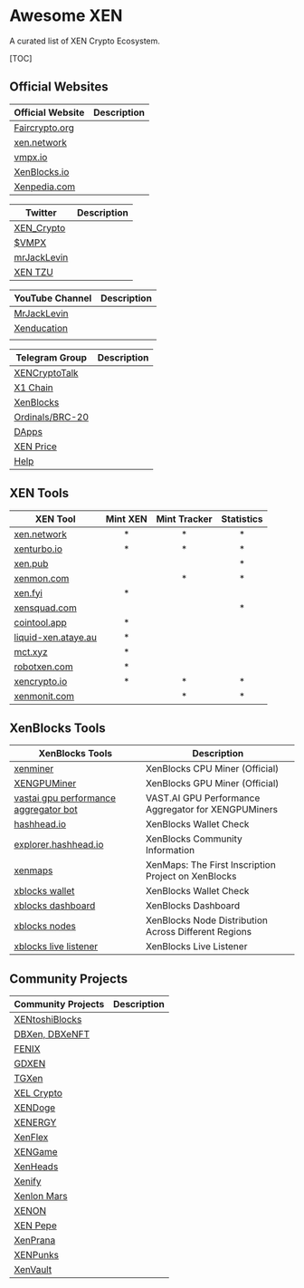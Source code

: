 # Awesome XEN

A curated list of XEN Crypto Ecosystem.

[TOC]



## Official Websites



| Official Website                                 | Description |
| ------------------------------------------------ | ----------- |
| [Faircrypto.org](https://faircrypto.org)         |             |
| [xen.network](https://xen.nework)                |             |
| [vmpx.io](vmpx.io)                               |             |
| [XenBlocks.io](https://xenblocks.io/leaderboard) |             |
| [Xenpedia.com](https://info.xenpedia.com)        |             |



| Twitter                                        | Description |
| ---------------------------------------------- | ----------- |
| [XEN_Crypto](https://twitter.com/XEN_Crypto)   |             |
| [$VMPX](https://twitter.com/VMPX_brc20)        |             |
| [mrJackLevin](https://twitter.com/mrJackLevin) |             |
| [XEN TZU](https://twitter.com/ackebom)         |             |



| YouTube Channel                                 | Description |
| ----------------------------------------------- | ----------- |
| [MrJackLevin](https://youtube.com/@MrJackLevin) |             |
| [Xenducation](https://youtube.com/@xenducation) |             |
|                                                 |             |



| Telegram Group                              | Description |
| ------------------------------------------- | ----------- |
| [XENCryptoTalk](https://t.me/XENCryptoTalk) |             |
| [X1 Chain](https://t.me/+qPGGU8WFFtczNDEz)  |             |
| [XenBlocks](https://t.me/+7L2Z8vArV103NmJj) |             |
| [Ordinals/BRC-20](https://t.me/XENBitcoin)  |             |
| [DApps](https://t.me/xendapp)               |             |
| [XEN Price](t.me/XENPrice )                 |             |
| [Help](https://t.me/xenhelp)                |             |



## XEN Tools

| XEN Tool                                           | Mint XEN | Mint Tracker | Statistics |
| -------------------------------------------------- | :------: | :----------: | :--------: |
| [xen.network](https://xen.network)                 |    *     |      *       |     *      |
| [xenturbo.io](https://xenturbo.io)                 |    *     |      *       |     *      |
| [xen.pub](https://xen.pub)                         |          |              |     *      |
| [xenmon.com ](https://xenmon.com )                 |          |      *       |     *      |
| [xen.fyi](https://xen.fyi)                         |    *     |              |            |
| [xensquad.com](https://xensquad.com)               |          |              |     *      |
| [cointool.app](https://cointool.app)               |    *     |              |            |
| [liquid-xen.ataye.au](https://liquid-xen.ataye.au) |    *     |              |            |
| [mct.xyz](https://mct.xyz)                         |    *     |              |            |
| [robotxen.com](https://robotxen.com)               |    *     |              |            |
| [xencrypto.io](https://xencrypto.io)               |    *     |      *       |     *      |
| [xenmonit.com](https://xenmonit.com)               |          |      *       |     *      |



## XenBlocks Tools

| XenBlocks Tools                                              | Description                                          |
| ------------------------------------------------------------ | ---------------------------------------------------- |
| [xenminer](https://github.com/jacklevin74/xenminer/)         | XenBlocks CPU Miner (Official)                       |
| [XENGPUMiner](https://github.com/shanhaicoder/XENGPUMiner/)  | XenBlocks GPU Miner (Official)                       |
| [vastai gpu performance aggregator bot](https://github.com/tr4vLer/vastai_instances_aggregator_bot) | VAST.AI GPU Performance Aggregator for XENGPUMiners  |
| [hashhead.io](https://hashhead.io/)                          | XenBlocks Wallet Check                               |
| [explorer.hashhead.io](https://explorer.hashhead.io/)        | XenBlocks Community Information                      |
| [xenmaps](https://xenmaps.io/)                               | XenMaps: The First Inscription Project on XenBlocks  |
| [xblocks wallet](https://xen.pub/xblocks.php)                | XenBlocks Wallet Check                               |
| [xblocks dashboard](https://xen.pub/index-xenblocks.php)     | XenBlocks Dashboard                                  |
| [xblocks nodes](https://xen.pub/xblocks-nodes.php)           | XenBlocks Node Distribution Across Different Regions |
| [xblocks live listener](https://xen.pub/xblocks-live.php)    | XenBlocks Live Listener                              |



## Community Projects

| Community Projects                                  | Description |
| --------------------------------------------------- | ----------- |
| [XENtoshiBlocks](https://xentoshiblocks.com)        |             |
| [DBXen, DBXeNFT](https://dbxen.org)                 |             |
| [FENIX](https://fenix.fyi)                          |             |
| [GDXEN](https://gdxen.xyz)                          |             |
| [TGXen](https://tgxen.thegraysecosystem.com)        |             |
| [XEL Crypto](https://app.xelcrypto.io)              |             |
| [XENDoge](https://xendoge.network)                  |             |
| [XENERGY](https://xenergy.world/xenergy)            |             |
| [XenFlex](https://xenflex.io)                       |             |
| [XENGame](https://xen.game)                         |             |
| [XenHeads](https://https://twitter.com/XenHeadsNFT) |             |
| [Xenify](https://xenify.io)                         |             |
| [Xenlon Mars](https://xenlonmars.com)               |             |
| [XENON](https://app.xenon.tools)                    |             |
| [XEN Pepe](https://xenpepe.win)                     |             |
| [XenPrana](https://https://twitter.com/Relaxndivs)  |             |
| [XENPunks](https://xenpunks.io)                     |             |
| [XenVault](https://xenvault.com)                    |             |



